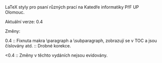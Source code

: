LaTeX styly pro psaní různých prací na Katedře informatiky PřF UP 
Olomouc.

Aktuální verze: 0.4

Změny:

0.4
 :: Fixnuta makra \paragraph a \subparagraph, zobrazují se v TOC a jsou číslovány atd.
 :: Drobné korekce.

<0.4
 :: Změny v těchto vydáních nejsou evidovány.
